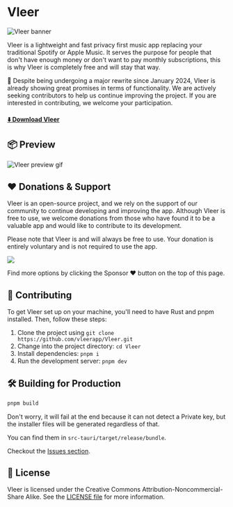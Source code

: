# Vleer 

![Vleer banner](https://github.com/vleerapp/Vleer/assets/70103896/f4a619ab-4f4c-4c2f-babe-79a4555a93c5)

Vleer is a lightweight and fast privacy first music app replacing your traditional Spotify or Apple Music. It serves the purpose for people that don't have enough money or don't want to pay monthly subscriptions, this is why Vleer is completely free and will stay that way.

🚧 Despite being undergoing a major rewrite since January 2024, Vleer is already showing great promises in terms of functionality. We are actively seeking contributors to help us continue improving the project. If you are interested in contributing, we welcome your participation.

#### [⬇️ Download Vleer](https://github.com/vleerapp/Vleer/releases)

## 📦 Preview

![Vleer preview gif](https://github.com/vleerapp/Vleer/assets/70103896/aa9a0be4-0f3f-4cef-b2c4-b9b21602885b)

## ❤️ Donations & Support

Vleer is an open-source project, and we rely on the support of our community to continue developing and improving the app. Although Vleer is free to use, we welcome donations from those who have found it to be a valuable app and would like to contribute to its development.

Please note that Vleer is and will always be free to use. Your donation is entirely voluntary and is not required to use the app.

<a href="https://ko-fi.com/pandadev_"><img src="https://img.shields.io/badge/Buy_Me_A_Coffee-323842?style=for-the-badge&logo=buy-me-a-coffee&logoColor=white"/></a>

Find more options by clicking the Sponsor ❤️ button on the top of this page.

## 🤝 Contributing

To get Vleer set up on your machine, you'll need to have Rust and pnpm installed. Then, follow these steps:

1. Clone the project using `git clone https://github.com/vleerapp/Vleer.git`
2. Change into the project directory: `cd Vleer`
3. Install dependencies: `pnpm i`
4. Run the development server: `pnpm dev`

## 🛠️ Building for Production

```zsh
pnpm build
```

Don't worry, it will fail at the end because it can not detect a Private key, but the installer files will be generated regardless of that.

You can find them in `src-tauri/target/release/bundle`.

Checkout the [Issues section](https://github.com/vleerapp/Vleer/issues).

## 📝 License

Vleer is licensed under the Creative Commons Attribution-Noncommercial-Share Alike. See the [LICENSE file](./LICENCE) for more information.
